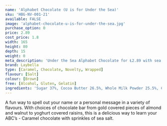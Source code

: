 ```yaml
---
name: 'Alphabet Chocolate (U is for Under the Sea)'
sku: 'HBG-NV-001-21'
available: FALSE
image: 'alphabet-chocolate-u-is-for-under-the-sea.jpg'
purchase_option: 0
price: 2.89
cost_price: 1.8
width: 165
height: 80
depth: 15
weight: 0
meta_description: 'Under the Sea Alphabet Chocolate for Ł2.89 with sea salt and caramel. Traditional sweet treats and more at Humbugs Confectionery Store.'
brand: Laybella
type: [Caramel, Chocolate, Novelty, Wrapped]
flavour: [Salt]
colour: [Brown]
free: [Alcohol, Gluten, Gelatin]
ingredients: 'Sugar 37%, Cocoa Butter 26.5%, Whole Milk Powder 25.5%, Cocoa Mass 6.5%, Soy Lecithin 0.5%, Flavouring: Natural Vanilla, Caramelised Sugar, Lactose Emulsifier: Soy Lecithin, (Skimmed Milk Powder, Milk Proteins Sugar, Butter), Salt'
---
```

A fun way to spell out your name or a personal message in a variety of flavours. With choices of chocolate bar from gold covered pieces of almond and walnut to yoghurt covered raisins, this is a delicious way to learn your ABC’s - Caramel chocolate with sprinkles of sea salt.